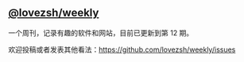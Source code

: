## [@lovezsh/weekly](https://github.com/lovezsh/weekly)

一个周刊，记录有趣的软件和网站，目前已更新到第 12 期。

欢迎投稿或者发表其他看法：https://github.com/lovezsh/weekly/issues